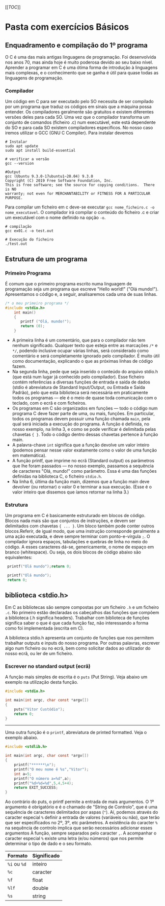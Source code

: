 [[_TOC_]]
# Pasta com exercícios Básicos
## Enquadramento e compilação do 1º programa
O C é uma das mais antigas linguagens de programação. Foi desenvolvida nos anos 70, mas ainda hoje é muito poderosa devido ao seu baixo nível. Aprender a programar em C é uma ótima forma de introdução à linguagens mais complexas, e o conhecimento que se ganha é útil para quase todas as linguagens de programação. 
### Compilador
Um código em C para ser executado pelo SO necessita de ser compilado por um programa que traduz os códigos em sinais que a máquina possa entender. Os compiladores geralmente são gratuitos e existem diferentes versões deles para cada SO. Uma vez que o compilador transforma um conjunto de comandos (ficheiro .c) num executável, este está dependente do SO e para cada SO existem compiladores específicos.
No nosso caso iremos utilizar o GCC (GNU C Compiler). Para instalar devemos

```console
# Instalar
sudo apt update 
sudo apt install build-essential

# verificar a versão
gcc --version

```

```console 
#Output
gcc (Ubuntu 9.3.0-17ubuntu1~20.04) 9.3.0
Copyright (C) 2019 Free Software Foundation, Inc.
This is free software; see the source for copying conditions.  There is NO
warranty; not even for MERCHANTABILITY or FITNESS FOR A PARTICULAR PURPOSE.
```

Para compilar um ficheiro em c deve-se executar `gcc nome_ficheiro.c -o nome_executavel`. O compilador irá compilar o conteúdo do ficheiro .c e criar um executável com o nome definido na opção `-o`.

```console
# compilação
gcc ex01.c -o test.out

# Execução do ficheiro
./test.out

```

## Estrutura de um programa
### Primeiro Programa
É comum que o primeiro programa escrito numa linguagem de programação seja um programa que escreve "Hello world!" ("Olá mundo!"). Apresentamos o código e, a seguir, analisaremos cada uma de suas linhas. 

```c
/* o meu primeiro programa */
#include <stdio.h>
    int main()
    {
       printf ("Olá, mundo!");
       return (0);
    }
```
- A primeira linha é um comentário, que para o compilador não tem nenhum significado. Qualquer texto que esteja entre as marcações `/*` e `*/`, podendo inclusive ocupar várias linhas, será considerado como comentário e será completamente ignorado pelo compilador. É muito útil como documentação, explicando o que as próximas linhas de código fazem.
- Na segunda linha, pede que seja inserido o conteúdo do arquivo stdio.h (que está num lugar já conhecido pelo compilador). Esse ficheiro contém referências a diversas funções de entrada e saída de dados (stdio é abreviatura de Standard Input/Output, ou Entrada e Saída Padrão), pelo que esta biblioteca será necessária em praticamente todos os programas — ele é o meio de quase toda comunicação com o teclado, com o ecrã e com ficheiros.
- Os programas em C são organizados em funções — todo o código num programa C deve fazer parte de uma, ou mais, funções. Em particular, todos os programas devem possuir uma função chamada `main`, pela qual será iniciada a execução do programa. A função é definida, no nosso exemplo, na linha 3, e como se pode verificar é delimitada pelas chavetas `{ }`. Todo o código dentro dessas chavetas pertence à função main.
- A palavra-chave `int` significa que a função devolve um valor inteiro (podemos pensar nesse valor exatamente como o valor de uma função em matemática).
- A função printf, que imprime no ecrã (Standard output) os parâmetros que lhe foram passados — no nosso exemplo, passamos a sequência de caracteres "Olá, mundo!" como parâmetro. Essa é uma das funções definidas na biblioteca C, o ficheiro `stdio.h`.
- Na linha 6, última da função main, dizemos que a função main deve devolver (ou retornar) o valor 0 e terminar a sua execução. (Esse é o valor inteiro que dissemos que íamos retornar na linha 3.)


### Estrutura
Um programa em C é basicamente estruturado em blocos de código. Blocos nada mais são que conjuntos de instruções, e devem ser delimitados com chavetas `{ ... }`.
Um bloco também pode conter outros blocos.Referir, de igual modo, que uma instrução corresponde geralmente a uma ação executada, e deve sempre terminar com ponto-e-vírgula `;`.
O compilador ignora espaços, tabulações e quebras de linha no meio do código. A esses caracteres dá-se, genericamente, o nome de espaço em branco (whitespace). Ou seja, os dois blocos de código abaixo são equivalentes:

```c
 printf("Olá mundo");return 0;
```

```c
 printf("Olá mundo");
 return 0;
```

## biblioteca <stdio.h>
Em C as bibliotecas são sempre compostas por um ficheiro `.h` e um ficheiro `.c`. No primeiro estão declaradas os cabeçalhos das funções que compõem a biblioteca (.h significa headers). Trabalhar com biblioteca de funções significa saber o que é que cada função faz, não interessando a forma como foi implementada (escrita em C).

A biblioteca stdio.h apresenta um conjunto de funções que nos permitem trabalhar outputs e inputs do nosso programa. Por outras palavras, escrever algo num ficheiro ou no ecrã, bem como solicitar dados ao utilizador do nosso ecrã, ou ler de um ficheiro. 

### Escrever no standard output (ecrã)
A função mais simples de escrita é o `puts` (Put String). Veja abaixo um exemplo na utilização desta função.

```c
#include <stdio.h>

int main(int argc, char const *argv[])
{
    puts("Vitor Custódio");
    return 0;
}

```
----------

Uma outra função é o `printf`, abreviatura de printed formatted. Veja o exemplo abaixo.
```c
#include <stdlib.h>

int main(int argc, char const *argv[])
{
    printf("******\n");
    printf("O meu nome é %s","Vitor");
    int a=5;
    printf("O número a=%d",a);
    printf("%d+%d=%d",5,4,5+4);
    return EXIT_SUCCESS;
}
```

Ao contrário do puts, o printf permite a entrada de mais argumentos. O 1º argumento é obrigatório e é o chamado de "String de Controlo", que é uma sequência de caracteres delimitados por aspas (`"`). Aí, podemos através do caracter especial `%` definir a entrada de valores (variáveis ou não), que terão que ser especificados no 2º, 3º, etc parâmetros. A existência do caracter `%` na sequência de controlo implica que serão necessários adicionar esses argumentos À função, sempre separados pelo caracter `,`. A acompanhar o caracter especial `%` existe uma letra (e/ou números) que nos permite determinar o tipo de dado e o seu formato.

|  Formato |   Significado|
|---|---|
| `%i` ou `%d`  |  inteiro |
|  `%c` |   caracter|
|  `%f` |   float|
|  `%lf` |   double|
|  `%s` |   string|

